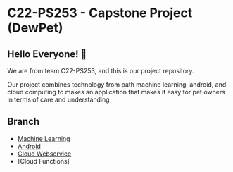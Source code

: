 # C22-PS253 - Capstone Project (DewPet)

## Hello Everyone! :wave:

We are from team C22-PS253, and this is our project repository.

Our project combines technology from path machine learning, android, and cloud computing to makes an application that makes it easy for pet owners in terms of care and understanding

## Branch
- [Machine Learning](https://github.com/luthfialghz/Capstone-Project---DewPet-Bangkit-2022/tree/machine_learning)
- [Android](https://github.com/luthfialghz/Capstone-Project---DewPet-Bangkit-2022/tree/android)
- [Cloud Webservice](https://github.com/luthfialghz/Capstone-Project---DewPet-Bangkit-2022/tree/web_service)
- [Cloud Functions]
